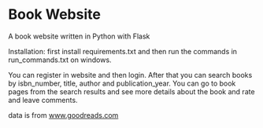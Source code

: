 # Book Website

A book website written in Python with Flask

Installation:
first install requirements.txt and then run the commands in run_commands.txt on windows.

You can register in website and then login. After that you can search books by isbn_number, title, author and publication_year. 
You can go to book pages from the search results and see more details about the book and rate and leave comments.

data is from www.goodreads.com
